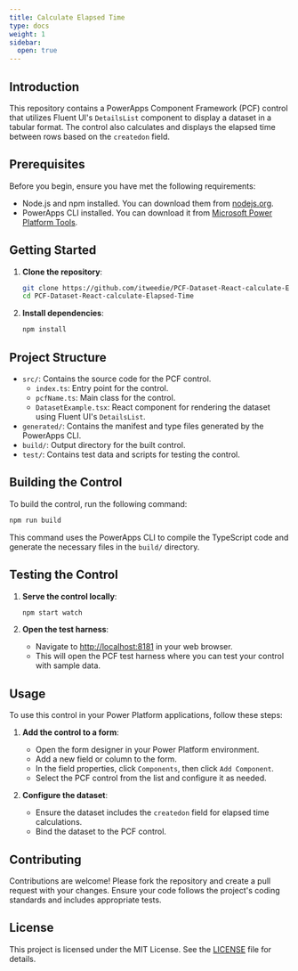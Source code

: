 ```yaml
---
title: Calculate Elapsed Time
type: docs
weight: 1
sidebar:
  open: true
---
```



## Introduction 

This repository contains a PowerApps Component Framework (PCF) control that utilizes Fluent UI's `DetailsList` component to display a dataset in a tabular format. The control also calculates and displays the elapsed time between rows based on the `createdon` field.


## Prerequisites

Before you begin, ensure you have met the following requirements:

- Node.js and npm installed. You can download them from [nodejs.org](https://nodejs.org/).
- PowerApps CLI installed. You can download it from [Microsoft Power Platform Tools](https://docs.microsoft.com/en-us/powerapps/developer/component-framework/tools/download).

## Getting Started

1. **Clone the repository**:
    ```sh
    git clone https://github.com/itweedie/PCF-Dataset-React-calculate-Elapsed-Time.git
    cd PCF-Dataset-React-calculate-Elapsed-Time
    ```

2. **Install dependencies**:
    ```sh
    npm install
    ```

## Project Structure

- `src/`: Contains the source code for the PCF control.
  - `index.ts`: Entry point for the control.
  - `pcfName.ts`: Main class for the control.
  - `DatasetExample.tsx`: React component for rendering the dataset using Fluent UI's `DetailsList`.
- `generated/`: Contains the manifest and type files generated by the PowerApps CLI.
- `build/`: Output directory for the built control.
- `test/`: Contains test data and scripts for testing the control.

## Building the Control

To build the control, run the following command:

```sh
npm run build
```

This command uses the PowerApps CLI to compile the TypeScript code and generate the necessary files in the `build/` directory.

## Testing the Control

1. **Serve the control locally**:
    ```sh
    npm start watch
    ```

2. **Open the test harness**:
    - Navigate to [http://localhost:8181](http://localhost:8181) in your web browser.
    - This will open the PCF test harness where you can test your control with sample data.

## Usage

To use this control in your Power Platform applications, follow these steps:

1. **Add the control to a form**:
    - Open the form designer in your Power Platform environment.
    - Add a new field or column to the form.
    - In the field properties, click `Components`, then click `Add Component`.
    - Select the PCF control from the list and configure it as needed.

2. **Configure the dataset**:
    - Ensure the dataset includes the `createdon` field for elapsed time calculations.
    - Bind the dataset to the PCF control.

## Contributing

Contributions are welcome! Please fork the repository and create a pull request with your changes. Ensure your code follows the project's coding standards and includes appropriate tests.

## License

This project is licensed under the MIT License. See the [LICENSE](LICENSE) file for details.
   
